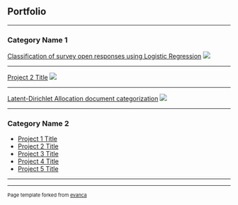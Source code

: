 ## Portfolio

---

### Category Name 1

[Classification of survey open responses using Logistic Regression](/pdf/reg-model.pdf)
<img src="images/log_reg_vs_linear.jpg?raw=true"/>

---
[Project 2 Title](/pdf/sample_presentation.pdf)
<img src="images/dummy_thumbnail.jpg?raw=true"/>

---
[Latent-Dirichlet Allocation document categorization](http://example.com/)
<img src="images/dummy_thumbnail.jpg?raw=true"/>

---

### Category Name 2

- [Project 1 Title](http://example.com/)
- [Project 2 Title](http://example.com/)
- [Project 3 Title](http://example.com/)
- [Project 4 Title](http://example.com/)
- [Project 5 Title](http://example.com/)

---




---
<p style="font-size:11px">Page template forked from <a href="https://github.com/evanca/quick-portfolio">evanca</a></p>
<!-- Remove above link if you don't want to attibute -->
